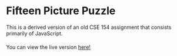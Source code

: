 # Fifteen Picture Puzzle
This is a derived version of an old CSE 154 assignment that consists primarily of JavaScript.
####
You can view the live version [here!](https://karamvirr.github.io/fifteen-puzzle/fifteen.html)
